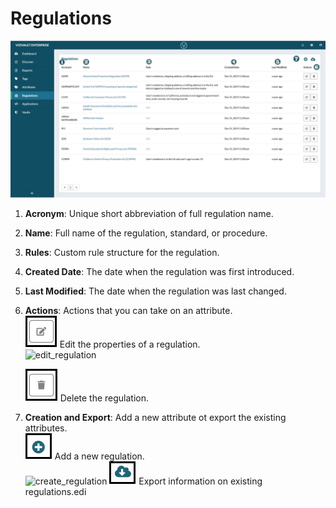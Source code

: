 # Regulations

![regulations](../assets/images/regulations.png "Regulations")


1. **Acronym**: Unique short abbreviation of full regulation name.
2. **Name**: Full name of the regulation, standard, or procedure.
3. **Rules**: Custom rule structure for the regulation.
4. **Created Date**: The date when the regulation was first introduced.
5. **Last Modified**:  The date when the regulation was last changed.
6. **Actions**: Actions that you can take on an attribute.<br/>
    ![edit](../assets/images/edit.png "Edit") Edit the properties of a regulation.<br/>
    ![edit_regulation](../assets/images/edit_regulation.png "Edit Regulation Prompt")

    ![delete](../assets/images/delete.png "Delete") Delete the regulation.

7. **Creation and Export**: Add a new attribute ot export the existing attributes.<br/>
    ![Add](../assets/images/add.png "Add") Add a new regulation.<br/>
    ![create_regulation](../assets/images/create_regulation.png "Create Regulation")
    ![export](../assets/images/export.png "Export") Export information on existing regulations.edi

